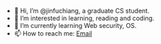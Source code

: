 - 👋 Hi, I’m @jinfuchiang, a graduate CS student.
- 👀 I’m interested in learning, reading and coding.
- 🌱 I’m currently learning Web security, OS.
- 📫 How to reach me: [Email](mailto:1837897873@qq.com)
<!--- 💞️ I’m looking to collaborate on ...--->


<!---
jinfuchiang/jinfuchiang is a ✨ special ✨ repository because its `README.md` (this file) appears on your GitHub profile.
You can click the Preview link to take a look at your changes.
--->
